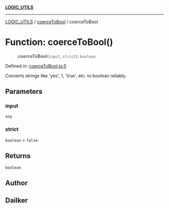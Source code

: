 [**LOGIC_UTILS**](../../README.md)

***

[LOGIC_UTILS](../../README.md) / [coerceToBool](../README.md) / coerceToBool

# Function: coerceToBool()

> **coerceToBool**(`input`, `strict`): `boolean`

Defined in: [coerceToBool.ts:5](https://github.com/dailker/everyutil/blob/2c6c8c707de5d4a5d228d272d2d21855929838e2/src/logic/coerceToBool.ts#L5)

Converts strings like 'yes', 1, 'true', etc. to boolean reliably.

## Parameters

### input

`any`

### strict

`boolean` = `false`

## Returns

`boolean`

## Author

## Dailker
